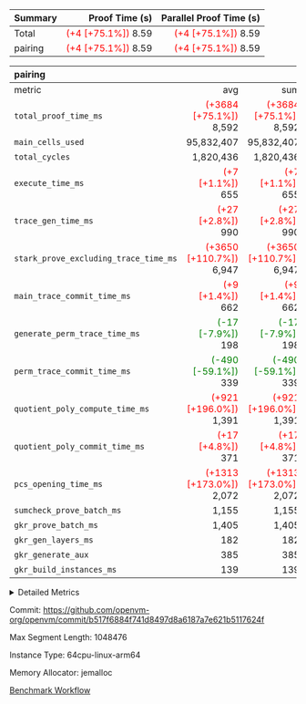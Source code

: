 | Summary | Proof Time (s) | Parallel Proof Time (s) |
|:---|---:|---:|
| Total | <span style='color: red'>(+4 [+75.1%])</span> 8.59 | <span style='color: red'>(+4 [+75.1%])</span> 8.59 |
| pairing | <span style='color: red'>(+4 [+75.1%])</span> 8.59 | <span style='color: red'>(+4 [+75.1%])</span> 8.59 |


| pairing |||||
|:---|---:|---:|---:|---:|
|metric|avg|sum|max|min|
| `total_proof_time_ms ` | <span style='color: red'>(+3684 [+75.1%])</span> 8,592 | <span style='color: red'>(+3684 [+75.1%])</span> 8,592 | <span style='color: red'>(+3684 [+75.1%])</span> 8,592 | <span style='color: red'>(+3684 [+75.1%])</span> 8,592 |
| `main_cells_used     ` |  95,832,407 |  95,832,407 |  95,832,407 |  95,832,407 |
| `total_cycles        ` |  1,820,436 |  1,820,436 |  1,820,436 |  1,820,436 |
| `execute_time_ms     ` | <span style='color: red'>(+7 [+1.1%])</span> 655 | <span style='color: red'>(+7 [+1.1%])</span> 655 | <span style='color: red'>(+7 [+1.1%])</span> 655 | <span style='color: red'>(+7 [+1.1%])</span> 655 |
| `trace_gen_time_ms   ` | <span style='color: red'>(+27 [+2.8%])</span> 990 | <span style='color: red'>(+27 [+2.8%])</span> 990 | <span style='color: red'>(+27 [+2.8%])</span> 990 | <span style='color: red'>(+27 [+2.8%])</span> 990 |
| `stark_prove_excluding_trace_time_ms` | <span style='color: red'>(+3650 [+110.7%])</span> 6,947 | <span style='color: red'>(+3650 [+110.7%])</span> 6,947 | <span style='color: red'>(+3650 [+110.7%])</span> 6,947 | <span style='color: red'>(+3650 [+110.7%])</span> 6,947 |
| `main_trace_commit_time_ms` | <span style='color: red'>(+9 [+1.4%])</span> 662 | <span style='color: red'>(+9 [+1.4%])</span> 662 | <span style='color: red'>(+9 [+1.4%])</span> 662 | <span style='color: red'>(+9 [+1.4%])</span> 662 |
| `generate_perm_trace_time_ms` | <span style='color: green'>(-17 [-7.9%])</span> 198 | <span style='color: green'>(-17 [-7.9%])</span> 198 | <span style='color: green'>(-17 [-7.9%])</span> 198 | <span style='color: green'>(-17 [-7.9%])</span> 198 |
| `perm_trace_commit_time_ms` | <span style='color: green'>(-490 [-59.1%])</span> 339 | <span style='color: green'>(-490 [-59.1%])</span> 339 | <span style='color: green'>(-490 [-59.1%])</span> 339 | <span style='color: green'>(-490 [-59.1%])</span> 339 |
| `quotient_poly_compute_time_ms` | <span style='color: red'>(+921 [+196.0%])</span> 1,391 | <span style='color: red'>(+921 [+196.0%])</span> 1,391 | <span style='color: red'>(+921 [+196.0%])</span> 1,391 | <span style='color: red'>(+921 [+196.0%])</span> 1,391 |
| `quotient_poly_commit_time_ms` | <span style='color: red'>(+17 [+4.8%])</span> 371 | <span style='color: red'>(+17 [+4.8%])</span> 371 | <span style='color: red'>(+17 [+4.8%])</span> 371 | <span style='color: red'>(+17 [+4.8%])</span> 371 |
| `pcs_opening_time_ms ` | <span style='color: red'>(+1313 [+173.0%])</span> 2,072 | <span style='color: red'>(+1313 [+173.0%])</span> 2,072 | <span style='color: red'>(+1313 [+173.0%])</span> 2,072 | <span style='color: red'>(+1313 [+173.0%])</span> 2,072 |
| `sumcheck_prove_batch_ms` |  1,155 |  1,155 |  1,155 |  1,155 |
| `gkr_prove_batch_ms  ` |  1,405 |  1,405 |  1,405 |  1,405 |
| `gkr_gen_layers_ms   ` |  182 |  182 |  182 |  182 |
| `gkr_generate_aux    ` |  385 |  385 |  385 |  385 |
| `gkr_build_instances_ms` |  139 |  139 |  139 |  139 |



<details>
<summary>Detailed Metrics</summary>

| group | num_segments | keygen_time_ms | commit_exe_time_ms |
| --- | --- | --- | --- |
| pairing | 1 | 957 | 10 | 

| group | air_name | quotient_deg | interactions | constraints |
| --- | --- | --- | --- | --- |
| pairing | AccessAdapterAir<16> | 2 | 5 | 10 | 
| pairing | AccessAdapterAir<2> | 2 | 5 | 10 | 
| pairing | AccessAdapterAir<32> | 2 | 5 | 10 | 
| pairing | AccessAdapterAir<4> | 2 | 5 | 10 | 
| pairing | AccessAdapterAir<8> | 2 | 5 | 10 | 
| pairing | BitwiseOperationLookupAir<8> | 2 | 2 | 4 | 
| pairing | KeccakVmAir | 2 | 321 | 4,251 | 
| pairing | MemoryMerkleAir<8> | 2 | 4 | 37 | 
| pairing | PersistentBoundaryAir<8> | 2 | 3 | 6 | 
| pairing | PhantomAir | 2 | 3 | 4 | 
| pairing | Poseidon2PeripheryAir<BabyBearParameters>, 1> | 2 | 1 | 286 | 
| pairing | ProgramAir | 2 | 1 | 4 | 
| pairing | RangeTupleCheckerAir<2> | 2 | 1 | 4 | 
| pairing | Rv32HintStoreAir | 2 | 18 | 19 | 
| pairing | VariableRangeCheckerAir | 2 | 1 | 4 | 
| pairing | VmAirWrapper<Rv32BaseAluAdapterAir, BaseAluCoreAir<4, 8> | 2 | 20 | 26 | 
| pairing | VmAirWrapper<Rv32BaseAluAdapterAir, LessThanCoreAir<4, 8> | 2 | 18 | 32 | 
| pairing | VmAirWrapper<Rv32BaseAluAdapterAir, ShiftCoreAir<4, 8> | 2 | 24 | 80 | 
| pairing | VmAirWrapper<Rv32BranchAdapterAir, BranchEqualCoreAir<4> | 2 | 11 | 15 | 
| pairing | VmAirWrapper<Rv32BranchAdapterAir, BranchLessThanCoreAir<4, 8> | 2 | 13 | 29 | 
| pairing | VmAirWrapper<Rv32CondRdWriteAdapterAir, Rv32JalLuiCoreAir> | 2 | 10 | 13 | 
| pairing | VmAirWrapper<Rv32IsEqualModAdapterAir<2, 1, 32, 32>, ModularIsEqualCoreAir<32, 4, 8> | 2 | 25 | 213 | 
| pairing | VmAirWrapper<Rv32JalrAdapterAir, Rv32JalrCoreAir> | 2 | 16 | 13 | 
| pairing | VmAirWrapper<Rv32LoadStoreAdapterAir, LoadSignExtendCoreAir<4, 8> | 2 | 18 | 22 | 
| pairing | VmAirWrapper<Rv32LoadStoreAdapterAir, LoadStoreCoreAir<4> | 2 | 17 | 29 | 
| pairing | VmAirWrapper<Rv32MultAdapterAir, DivRemCoreAir<4, 8> | 2 | 25 | 68 | 
| pairing | VmAirWrapper<Rv32MultAdapterAir, MulHCoreAir<4, 8> | 2 | 24 | 15 | 
| pairing | VmAirWrapper<Rv32MultAdapterAir, MultiplicationCoreAir<4, 8> | 2 | 19 | 8 | 
| pairing | VmAirWrapper<Rv32RdWriteAdapterAir, Rv32AuipcCoreAir> | 2 | 12 | 9 | 
| pairing | VmAirWrapper<Rv32VecHeapAdapterAir<1, 2, 2, 32, 32>, FieldExpressionCoreAir> | 2 | 415 | 273 | 
| pairing | VmAirWrapper<Rv32VecHeapAdapterAir<2, 1, 1, 32, 32>, FieldExpressionCoreAir> | 2 | 158 | 112 | 
| pairing | VmAirWrapper<Rv32VecHeapAdapterAir<2, 2, 2, 32, 32>, FieldExpressionCoreAir> | 2 | 428 | 244 | 
| pairing | VmConnectorAir | 2 | 5 | 9 | 

| group | air_name | segment | rows | prep_cols | perm_cols | main_cols | cells |
| --- | --- | --- | --- | --- | --- | --- | --- |
| pairing | AccessAdapterAir<16> | 0 | 262,144 |  | 12 | 25 | 9,699,328 | 
| pairing | AccessAdapterAir<32> | 0 | 131,072 |  | 12 | 41 | 6,946,816 | 
| pairing | AccessAdapterAir<4> | 0 | 64 |  | 12 | 13 | 1,600 | 
| pairing | AccessAdapterAir<8> | 0 | 524,288 |  | 12 | 17 | 15,204,352 | 
| pairing | BitwiseOperationLookupAir<8> | 0 | 65,536 | 3 | 12 | 2 | 917,504 | 
| pairing | KeccakVmAir | 0 | 1 |  | 12 | 3,163 | 3,175 | 
| pairing | MemoryMerkleAir<8> | 0 | 32,768 |  | 12 | 32 | 1,441,792 | 
| pairing | PersistentBoundaryAir<8> | 0 | 32,768 |  | 12 | 20 | 1,048,576 | 
| pairing | PhantomAir | 0 | 1 |  | 12 | 6 | 18 | 
| pairing | Poseidon2PeripheryAir<BabyBearParameters>, 1> | 0 | 32,768 |  | 12 | 300 | 10,223,616 | 
| pairing | ProgramAir | 0 | 32,768 |  | 12 | 10 | 720,896 | 
| pairing | RangeTupleCheckerAir<2> | 0 | 524,288 | 2 | 12 | 1 | 6,815,744 | 
| pairing | Rv32HintStoreAir | 0 | 256 |  | 12 | 32 | 11,264 | 
| pairing | VariableRangeCheckerAir | 0 | 262,144 | 2 | 12 | 1 | 3,407,872 | 
| pairing | VmAirWrapper<Rv32BaseAluAdapterAir, BaseAluCoreAir<4, 8> | 0 | 1,048,576 |  | 12 | 36 | 50,331,648 | 
| pairing | VmAirWrapper<Rv32BaseAluAdapterAir, LessThanCoreAir<4, 8> | 0 | 65,536 |  | 12 | 37 | 3,211,264 | 
| pairing | VmAirWrapper<Rv32BaseAluAdapterAir, ShiftCoreAir<4, 8> | 0 | 2,048 |  | 12 | 53 | 133,120 | 
| pairing | VmAirWrapper<Rv32BranchAdapterAir, BranchEqualCoreAir<4> | 0 | 131,072 |  | 12 | 26 | 4,980,736 | 
| pairing | VmAirWrapper<Rv32BranchAdapterAir, BranchLessThanCoreAir<4, 8> | 0 | 131,072 |  | 12 | 32 | 5,767,168 | 
| pairing | VmAirWrapper<Rv32CondRdWriteAdapterAir, Rv32JalLuiCoreAir> | 0 | 4,096 |  | 12 | 18 | 122,880 | 
| pairing | VmAirWrapper<Rv32IsEqualModAdapterAir<2, 1, 32, 32>, ModularIsEqualCoreAir<32, 4, 8> | 0 | 32 |  | 12 | 166 | 5,696 | 
| pairing | VmAirWrapper<Rv32JalrAdapterAir, Rv32JalrCoreAir> | 0 | 65,536 |  | 12 | 28 | 2,621,440 | 
| pairing | VmAirWrapper<Rv32LoadStoreAdapterAir, LoadStoreCoreAir<4> | 0 | 1,048,576 |  | 12 | 41 | 55,574,528 | 
| pairing | VmAirWrapper<Rv32MultAdapterAir, MulHCoreAir<4, 8> | 0 | 256 |  | 12 | 39 | 13,056 | 
| pairing | VmAirWrapper<Rv32MultAdapterAir, MultiplicationCoreAir<4, 8> | 0 | 512 |  | 12 | 31 | 22,016 | 
| pairing | VmAirWrapper<Rv32RdWriteAdapterAir, Rv32AuipcCoreAir> | 0 | 32,768 |  | 12 | 20 | 1,048,576 | 
| pairing | VmAirWrapper<Rv32VecHeapAdapterAir<1, 2, 2, 32, 32>, FieldExpressionCoreAir> | 0 | 1 |  | 12 | 547 | 559 | 
| pairing | VmAirWrapper<Rv32VecHeapAdapterAir<2, 1, 1, 32, 32>, FieldExpressionCoreAir> | 0 | 1,024 |  | 12 | 263 | 281,600 | 
| pairing | VmAirWrapper<Rv32VecHeapAdapterAir<2, 2, 2, 32, 32>, FieldExpressionCoreAir> | 0 | 16,384 |  | 12 | 625 | 8,339,456 | 
| pairing | VmConnectorAir | 0 | 2 | 1 | 12 | 5 | 34 | 

| group | segment | trace_gen_time_ms | total_proof_time_ms | total_cycles | total_cells | sumcheck_prove_batch_ms | stark_prove_excluding_trace_time_ms | quotient_poly_compute_time_ms | quotient_poly_commit_time_ms | perm_trace_commit_time_ms | pcs_opening_time_ms | main_trace_commit_time_ms | main_cells_used | gkr_prove_batch_ms | gkr_generate_aux | gkr_gen_layers_ms | gkr_build_instances_ms | generate_perm_trace_time_ms | execute_time_ms | build_gkr_input_layer_ms |
| --- | --- | --- | --- | --- | --- | --- | --- | --- | --- | --- | --- | --- | --- | --- | --- | --- | --- | --- | --- | --- |
| pairing | 0 | 990 | 8,592 | 1,820,436 | 192,032,287 | 1,155 | 6,947 | 1,391 | 371 | 339 | 2,072 | 662 | 95,832,407 | 1,405 | 385 | 182 | 139 | 198 | 655 | 166 | 

| group | segment | trace_height_constraint | weighted_sum | threshold |
| --- | --- | --- | --- | --- |
| pairing | 0 | 0 | 5,112,018 | 2,013,265,921 | 
| pairing | 0 | 1 | 17,620,378 | 2,013,265,921 | 
| pairing | 0 | 2 | 2,556,009 | 2,013,265,921 | 
| pairing | 0 | 3 | 24,468,838 | 2,013,265,921 | 
| pairing | 0 | 4 | 131,072 | 2,013,265,921 | 
| pairing | 0 | 5 | 65,536 | 2,013,265,921 | 
| pairing | 0 | 6 | 6,004,051 | 2,013,265,921 | 
| pairing | 0 | 7 | 4,096 | 2,013,265,921 | 
| pairing | 0 | 8 | 56,945,038 | 2,013,265,921 | 

</details>


Commit: https://github.com/openvm-org/openvm/commit/b517f6884f741d8497d8a6187a7e621b5117624f

Max Segment Length: 1048476

Instance Type: 64cpu-linux-arm64

Memory Allocator: jemalloc

[Benchmark Workflow](https://github.com/openvm-org/openvm/actions/runs/14459356713)
